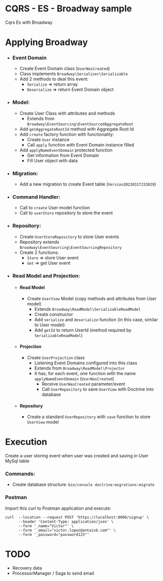 # CQRS - ES - Broadway sample
Cqrs Es with Broadway

# Applying Broadway
  - ###  Event Domain
    - Create Event Domain class (```UserWasCreated```)
    - Class implements ```Broadway\Serializer\Serializable```
    - Add 2 methods to deal this event: 
      - ```Serialize``` => return array
      - ```Deserialize``` => return Event Domain object
  - ### Model:
    - Create User Class with attributes and methods
      - Extends from ```Broadway\EventSourcing\EventSourcedAggregateRoot``` 
    - Add ```getAggregateRootId``` method with Aggregate Root Id
    - Add ```create``` factory function with functionality:
      - Create ```User``` instance
      - Call ```apply``` function with Event Domain instance filled
    - Add ```applyNameEventDomain``` protected function
      - Get information from Event Domain
      - Fill User object with data
  - ### Migration:
    - Add a new migration to create Event table (```Version20220317233829```)
  - ### Command Handler:
    - Call to ```create``` User model function
    - Call to ```userStore``` repository to store the event
  - ### Repository:
    - Create ```UserStoreRepository``` to store User events
    - Repository extends ```Broadway\EventSourcing\EventSourcingRepository```
    - Create 2 functions:
      - ```Store``` => store User event 
      - ```Get``` => get User event
  - ### Read Model and Projection:
    - #### Read Model
      - Create ```UserView``` Model (copy methods and attributes from User model)
        - Extends ```Broadway\ReadModel\SerializableReadModel```
        - Create constructor
        - Add ```serialize``` and ```deserialize``` function (in this case, similar to User model)
        - Add ```getId``` to return UserId (method required by ```SerializableReadModel```)
    - #### Projection
      - Create ```UserProjection``` class
        - Listening Event Domains configured into this class  
        - Extends from ```Broadway\ReadModel\Projector```
        - It has, for each event, one function with the name ```applyNameEventDomain``` (```UserWasCreated```)
          - Receive ```UserWasCreated``` parameter/event
          - Call ```UserRepository``` to save ```UserView``` with Doctrine into database 
    - #### Repository
      - Create a standard ```UserRepository``` with ```save``` function to store ```UserView``` model

# Execution
Create a user storing event when user was created and saving in User MySql table
### Commands:
  - Create database structure: ```bin/console doctrine:migrations:migrate```
### Postman
  Import this curl to Postman application and execute:
  ```
  curl  --location --request POST 'https://localhost:8000/signup' \
        --header 'Content-Type: application/json' \
        --form '_name="Victor"' \
        --form '_email="victor.lopez@antaivb.com"' \
        --form '_password="password123"'
  ```

# TODO
- Recovery data
- ProcessorManager / Saga to send email